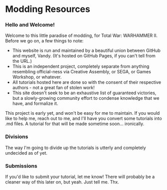 # Modding Resources

### Hello and Welcome!

Welcome to this little paradise of modding, for Total War: WARHAMMER II. Before we go on, a few things to note:
- This website is run and maintained by a beautiful union between GitHub and myself, Vandy. (It's hosted on GitHub Pages, if you can't tell from the URL.)
- This is an independent project, completely separate from anything resembling official-ness via Creative Assembly, or SEGA, or Games Workshop, or whatever.
- All tutorials hosted here are done so with the consent of their respective authors - not a great fan of stolen work!
- This site doesn't seek to be an exhaustive list of guaranteed victories, but a slowly-growing community effort to condense knowledge that we have, and formalize it.

This project is early yet, and won't be easy for me to maintain. If you would like to help me, reach out to me, and I'll have you convert some tutorials into .md files. A tutorial for that will be made sometime soon... ironically.

### Divisions

The way I'm going to divide up the tutorials is utterly and completely undecided as of yet.

### Submissions

If you'd like to submit your tutorial, let me know! There will probably be a cleaner way of this later on, but yeah. Just tell me. Thx.
